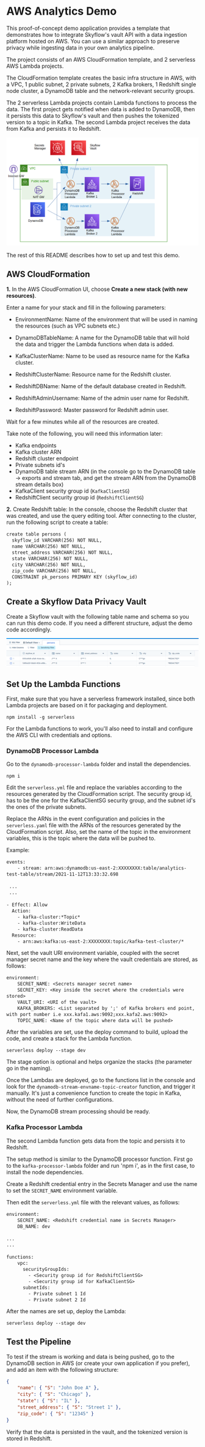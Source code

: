 # AWS Analytics Demo

This proof-of-concept demo application provides a template that demonstrates how to integrate Skyflow's vault API with a data ingestion platform hosted on AWS. You can use a similar approach to preserve privacy while ingesting data in your own analytics pipeline.

The project consists of an AWS CloudFormation template, and 2 serverless AWS Lambda projects.

The CloudFormation template creates the basic infra structure in AWS, with a VPC, 1 public subnet, 2 private subnets, 2 Kafka brokers, 1 Redshift single node cluster, a DynamoDB table and the network-relevant security groups.

The 2 serverless Lambda projects contain Lambda functions to process the data. The first project gets notified when data is added to DynamoDB, then it persists this data to Skyflow's vault and then pushes the tokenized version to a topic in Kafka. The second Lambda project receives the data from Kafka and persists it to Redshift.

![Architecture overview](docs/img/AnalyticsArchitectureDiagram.png)

The rest of this README describes how to set up and test this demo.

## AWS CloudFormation

**1.** In the AWS CloudFormation UI, choose **Create a new stack (with new resources)**.

Enter a name for your stack and fill in the following parameters:

- EnvironmentName: Name of the environment that will be used in naming the resources (such as VPC subnets etc.)

- DynamoDBTableName: A name for the DynamoDB table that will hold the data and trigger the Lambda functions when data is added.

- KafkaClusterName: Name to be used as resource name for the Kafka cluster.

- RedshiftClusterName: Resource name for the Redshift cluster.

- RedshiftDBName: Name of the default database created in Redshift.

- RedshiftAdminUsername: Name of the admin user name for Redshift.

- RedshiftPassword: Master password for Redshift admin user.

Wait for a few minutes while all of the resources are created.

Take note of the following, you will need this information later:
- Kafka endpoints
- Kafka cluster ARN
- Redshift cluster endpoint
- Private subnets id's
- DynamoDB table stream ARN (in the console go to the DynamoDB table -> exports and stream tab, and get the stream ARN from the DynamoDB stream details box)
- KafkaClient security group id (`KafkaClientSG`)
- RedshiftClient security group id (`RedshiftClientSG`)

**2.** Create Redshift table: In the console, choose the Redshift cluster that was created, and use the query editing tool. After connecting to the cluster, run the following script to create a table:
```
create table persons (
  skyflow_id VARCHAR(256) NOT NULL,
  name VARCHAR(256) NOT NULL,
  street_address VARCHAR(256) NOT NULL,
  state VARCHAR(256) NOT NULL,
  city VARCHAR(256) NOT NULL,
  zip_code VARCHAR(256) NOT NULL,
  CONSTRAINT pk_persons PRIMARY KEY (skyflow_id)
);
```

## Create a Skyflow Data Privacy Vault

Create a Skyflow vault with the following table name and schema so you can run this demo code. If you need a different structure, adjust the demo code accordingly.

![Vault schema](docs/img/vaultstructure.png)


## Set Up the Lambda Functions

First, make sure that you have a serverless framework installed, since both Lambda projects are based on it for packaging and deployment.
```
npm install -g serverless
```
For the Lambda functions to work, you'll also need to install and configure the AWS CLI with credentials and options.

### DynamoDB Processor Lambda

Go to the `dynamodb-processor-lambda` folder and install the dependencies.
```
npm i
```

Edit the `serverless.yml` file and replace the variables according to the resources generated by the CloudFormation script. The security group id, has to be the one for the KafkaClientSG security group, and the subnet id's the ones of the private subnets.

Replace the ARNs in the event configuration and policies in the `serverless.yaml` file with the ARNs of the resources generated by the CloudFormation script. Also, set the name of the topic in the environment variables, this is the topic where the data will be pushed to. 

Example:
```
events:
    - stream: arn:aws:dynamodb:us-east-2:XXXXXXXX:table/analytics-test-table/stream/2021-11-12T13:33:32.698
 
 ...
 ...

- Effect: Allow
  Action:
    - kafka-cluster:*Topic*
    - kafka-cluster:WriteData
    - kafka-cluster:ReadData
  Resource:
    - arn:aws:kafka:us-east-2:XXXXXXXX:topic/kafka-test-cluster/*
```

Next, set the vault URI environment variable, coupled with the secret manager secret name and the key where the vault credentials are stored, as follows:
```
environment:
    SECRET_NAME: <Secrets manager secret name>
    SECRET_KEY: <Key inside the secret where the credentials were stored>
    VAULT_URI: <URI of the vault>
    KAFKA_BROKERS: <List separated by ';' of Kafka brokers end point, with port number i.e xxx.kafa1.aws:9092;xxx.kafa2.aws:9092>
    TOPIC_NAME: <Name of the topic where data will be pushed>

```

After the variables are set, use the deploy command to build, upload the code, and create a stack for the Lambda function.
```
serverless deploy --stage dev
```

The stage option is optional and helps organize the stacks (the parameter go in the naming).

Once the Lambdas are deployed, go to the functions list in the console and look for the `dynamodb-stream-envname-topic-creator` function, and trigger it manually. It's just a convenience function to create the topic in Kafka, without the need of further configurations.

Now, the DynamoDB stream processing should be ready.

### Kafka Processor Lambda

The second Lambda function gets data from the topic and persists it to Redshift.

The setup method is similar to the DynamoDB processor function. First go to the `kafka-processor-lambda` folder and run 'npm i', as in the first case, to install the node dependencies.

Create a Redshift credential entry in the Secrets Manager and use the name to set the `SECRET_NAME` environment variable.

Then edit the `serverless.yml` file with the relevant values, as follows:
```
environment:
    SECRET_NAME: <Redshift credential name in Secrets Manager>
    DB_NAME: dev

...
...

functions:
    vpc:
      securityGroupIds:
        - <Security group id for RedshiftClientSG>
        - <Security group id for KafkaClientSG>
      subnetIds:
        - Private subnet 1 Id
        - Private subnet 2 Id
```

After the names are set up, deploy the Lambda:
```
serverless deploy --stage dev
```

## Test the Pipeline

To test if the stream is working and data is being pushed, go to the DynamoDB section in AWS (or create your own application if you prefer), and add an item with the following structure:

```json
{
    "name": { "S": "John Doe A" },
    "city": { "S": "Chicago" },
    "state": { "S": "IL" },
    "street_address": { "S": "Street 1" },
    "zip_code": { "S": "12345" }
}

```

Verify that the data is persisted in the vault, and the tokenized version is stored in Redshift.
